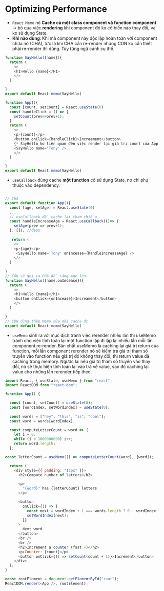 # Optimizing Performance

- `React Memo` nó **Cache cả một class component và function component** -> bỏ qua việc **rendering** khi component đó ko có biến nào thay đổi, và ko sử dụng State.
- **Khi nào dùng**: Khi mà component này độc lập hoàn toàn với component chứa nó (CHA), tức là khi CHA cần re-render nhưng CON ko cần thiết phải re-render thì dùng. Tùy từng ngữ cảnh cụ thể.
```js
function SayHello({name}){
  return (
    <>
    <h1>Hello {name}</H1>
    </>
  )

}
export default React.memo(SayHello)

function App(){
  const [count, setCount] = React.useState(0)
  const handleClick = () => {
    setCount(prev=>prev+1);
  }
  return (
    <>
    <p>{count}</p>
    <button onClick={handleClick}>Increament</button>
    {* SayHello ko liên quan đến việc render lại giá trị count của App *}
    <SayHello name='Tony' />
    </>
  )

}
export default React.memo(SayHello)
```

- `useCallback` dùng cache **một function** có sử dụng State, nó chỉ phụ thuộc vào dependency.

```js

// CHA 
export default function App(){
  const [age, setAge] = React.useState(0)
  ...
  // useCallback để cache lại tham chiếu
  const handleIncreaseAge = React.useCallback(()=> {
    setAge(prev => prev+1);
  }, []); //depn
  
   return (
    <>
    <p>{age}</p>
     <SayHello name='Tony' onIncease={handleIncreaseAge} />
    </>
  )
  
}
// CON sẽ gọi ra CHA để tăng Age lên.
function SayHello({name,onIncease}){
  return (
    <>
    <h1>Hello {name}</h1>
    <button onClick={onIncease}>Increament</button>
    </>
  )

}
// CON dùng thêm Memo nữa mới cache đc
export default React.memo(SayHello)

```
- `useMemo` sinh ra với mục địch tránh việc rerender nhiều lần thì useMemo tránh cho việc tính toán lại một function lặp đi lặp lại nhiều lần mỗi lần component re-render. Bản chất useMemo là caching lại giá trị return của function, mỗi lần component rerender nó sẽ kiểm tra giá trị tham số truyền vào function nếu giá trị đó không thay đổi, thì return value đã caching trong memory. Ngược lại nếu giá trị tham số truyền vào thay đổi, nó sẽ thực hiện tính toán lại vào trả về value, sao đó caching lại value cho những lần rerender tiếp theo.

```js
import React, { useState, useMemo } from "react";
import ReactDOM from "react-dom";

function App() {

  const [count, setCount] = useState(0);
  const [wordIndex, setWordIndex] = useState(0);
  
  const words = ["hey", "this", "is", "cool"];
  const word = words[wordIndex];

  const computeLetterCount = word => {
    let i = 0;
    while (i < 1000000000) i++;
    return word.length;
  };

const letterCount = useMemo(() => computeLetterCount(word), [word]);

  return (
    <div style={{ padding: "15px" }}>
      <h2>Compute number of letters</h2>

      <p>
        "{word}" has {letterCount} letters
      </p>

      <button
        onClick={() => {
          const next = wordIndex + 1 === words.length ? 0 : wordIndex + 1;
          setWordIndex(next);
        }}
      >
        Next word
      </button>
      <br />
      <br />
      <h2>Increment a counter (fast ⚡️)</h2>
      <p>Counter: {count}</p>
      <button onClick={() => setCount(count + 1)}>Increment</button>
    </div>
  );
}

const rootElement = document.getElementById("root");
ReactDOM.render(<App />, rootElement);


```


